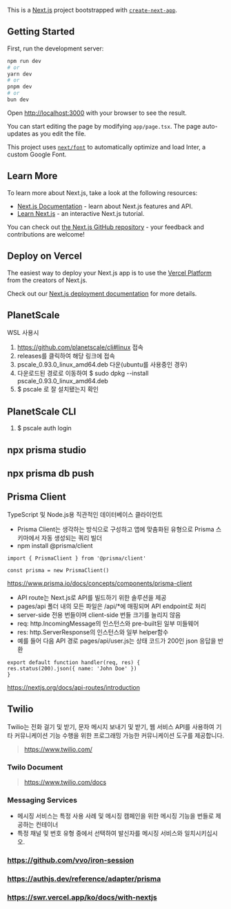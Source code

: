 This is a [Next.js](https://nextjs.org/) project bootstrapped with [`create-next-app`](https://github.com/vercel/next.js/tree/canary/packages/create-next-app).

## Getting Started

First, run the development server:

```bash
npm run dev
# or
yarn dev
# or
pnpm dev
# or
bun dev
```

Open [http://localhost:3000](http://localhost:3000) with your browser to see the result.

You can start editing the page by modifying `app/page.tsx`. The page auto-updates as you edit the file.

This project uses [`next/font`](https://nextjs.org/docs/basic-features/font-optimization) to automatically optimize and load Inter, a custom Google Font.

## Learn More

To learn more about Next.js, take a look at the following resources:

- [Next.js Documentation](https://nextjs.org/docs) - learn about Next.js features and API.
- [Learn Next.js](https://nextjs.org/learn) - an interactive Next.js tutorial.

You can check out [the Next.js GitHub repository](https://github.com/vercel/next.js/) - your feedback and contributions are welcome!

## Deploy on Vercel

The easiest way to deploy your Next.js app is to use the [Vercel Platform](https://vercel.com/new?utm_medium=default-template&filter=next.js&utm_source=create-next-app&utm_campaign=create-next-app-readme) from the creators of Next.js.

Check out our [Next.js deployment documentation](https://nextjs.org/docs/deployment) for more details.

## PlanetScale
WSL 사용시
1. https://github.com/planetscale/cli#linux 접속
2. releases를 클릭하여 해당 링크에 접속
3. pscale_0.93.0_linux_amd64.deb 다운(ubuntu를 사용중인 경우)
4. 다운로드된 경로로 이동하여 $ sudo dpkg --install pscale_0.93.0_linux_amd64.deb
5. $ pscale 로 잘 설치됐는지 확인

## PlanetScale CLI
1. $ pscale auth login

## npx prisma studio
## npx prisma db push

## Prisma Client
TypeScript 및 Node.js용 직관적인 데이터베이스 클라이언트
- Prisma Client는 생각하는 방식으로 구성하고 앱에 맞춤화된 유형으로 Prisma 스키마에서 자동 생성되는 쿼리 빌더
- npm install @prisma/client
```
import { PrismaClient } from '@prisma/client'

const prisma = new PrismaClient()
```
https://www.prisma.io/docs/concepts/components/prisma-client

- API route는 Next.js로 API를 빌드하기 위한 솔루션을 제공 
- pages/api 폴더 내의 모든 파일은 /api/*에 매핑되며 API endpoint로 처리
- server-side 전용 번들이며 client-side 번들 크기를 늘리지 않음
- req: http.IncomingMessage의 인스턴스와 pre-built된 일부 미들웨어
- res: http.ServerResponse의 인스턴스와 일부 helper함수
- 예를 들어 다음 API 경로 pages/api/user.js는 상태 코드가 200인 json 응답을 반환
```
export default function handler(req, res) {
res.status(200).json({ name: 'John Doe' })
}
```
https://nextjs.org/docs/api-routes/introduction


## Twilio
Twilio는 전화 걸기 및 받기, 문자 메시지 보내기 및 받기, 웹 서비스 API를 사용하여 기타 커뮤니케이션 기능 수행을 위한 프로그래밍 가능한 커뮤니케이션 도구를 제공합니다.
> https://www.twilio.com/

### Twilo Document
> https://www.twilio.com/docs

### Messaging Services
- 메시징 서비스는 특정 사용 사례 및 메시징 캠페인을 위한 메시징 기능을 번들로 제공하는 컨테이너
- 특정 채널 및 번호 유형 중에서 선택하여 발신자를 메시징 서비스와 일치시키십시오.

### https://github.com/vvo/iron-session

### https://authjs.dev/reference/adapter/prisma

### https://swr.vercel.app/ko/docs/with-nextjs